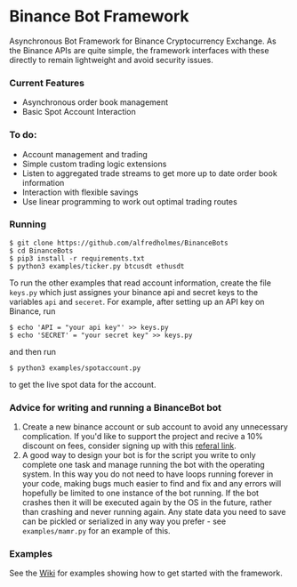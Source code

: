 # Binance Bot Framework
Asynchronous Bot Framework for Binance Cryptocurrency Exchange. As the Binance APIs are quite simple, the framework interfaces with these directly to remain lightweight and avoid security issues.


### Current Features
- Asynchronous order book management
- Basic Spot Account Interaction


### To do:
- Account management and trading
- Simple custom trading logic extensions
- Listen to aggregated trade streams to get more up to date order book information
- Interaction with flexible savings 
- Use linear programming to work out optimal trading routes

### Running
	$ git clone https://github.com/alfredholmes/BinanceBots
	$ cd BinanceBots
	$ pip3 install -r requirements.txt
	$ python3 examples/ticker.py btcusdt ethusdt

To run the other examples that read account information, create the file `keys.py` which just assignes your binance api and secret keys to the variables `api` and `seceret`. For example, after setting up an API key on Binance, run

	$ echo 'API = "your api key"' >> keys.py
	$ echo 'SECRET' = "your secret key" >> keys.py

and then run

	$ python3 examples/spotaccount.py

to get the live spot data for the account.

### Advice for writing and running a BinanceBot bot

1. Create a new binance account or sub account to avoid any unnecessary complication. If you'd like to support the project and recive a 10% discount on fees, consider signing up with this [referal link](https://www.binance.com/en/register?ref=DJK8PVAG).
2. A good way to design your bot is for the script you write to only complete one task and manage running the bot with the operating system. In this way you do not need to have loops running forever in your code, making bugs much easier to find and fix and any errors will hopefully be limited to one instance of the bot running. If the bot crashes then it will be executed again by the OS in the future, rather than crashing and never running again. Any state data you need to save can be pickled or serialized in any way you prefer - see `examples/mamr.py` for an example of this.


### Examples
See the [Wiki](https://github.com/alfredholmes/BinanceBots/wiki) for examples showing how to get started with the framework.

